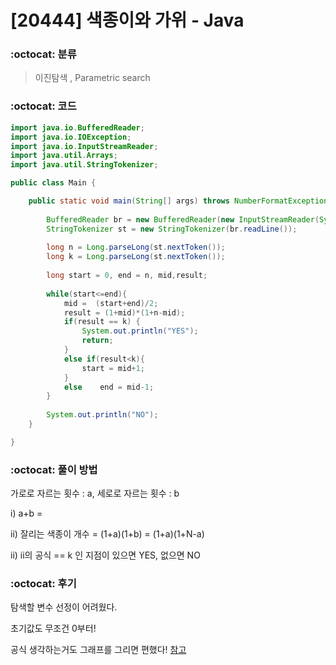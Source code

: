 # [20444] 색종이와 가위 - Java

###  :octocat: 분류

> 이진탐색 , Parametric search

### :octocat: 코드
``` java
import java.io.BufferedReader;
import java.io.IOException;
import java.io.InputStreamReader;
import java.util.Arrays;
import java.util.StringTokenizer;

public class Main {

	public static void main(String[] args) throws NumberFormatException, IOException {
		
		BufferedReader br = new BufferedReader(new InputStreamReader(System.in));
		StringTokenizer st = new StringTokenizer(br.readLine());
		
		long n = Long.parseLong(st.nextToken());
		long k = Long.parseLong(st.nextToken());
		
		long start = 0, end = n, mid,result;
		
		while(start<=end){
			mid =  (start+end)/2;
			result = (1+mid)*(1+n-mid);
			if(result == k) {
				System.out.println("YES");
				return;
			}
			else if(result<k){
				start = mid+1;
			}
			else	end = mid-1;
		}
		
		System.out.println("NO");
	}

}

```

### :octocat: 풀이 방법

가로로 자르는 횟수 : a, 세로로 자르는 횟수 : b

i) a+b = 

ii) 잘리는 색종이 개수 = (1+a)(1+b) = (1+a)(1+N-a)

ii) ii의 공식 == k 인 지점이 있으면 YES,  없으면 NO



### :octocat: 후기

탐색할 변수 선정이 어려웠다.
 
초기값도 무조건 0부터!

공식 생각하는거도 그래프를 그리면 편했다!
[참고](https://david0506.tistory.com/34)